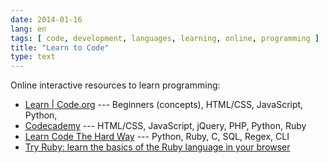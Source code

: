 ```yaml
---
date: 2014-01-16
lang: en
tags: [ code, development, languages, learning, online, programming ]
title: "Learn to Code"
type: text
---
```


Online interactive resources to learn programming:

-   [Learn \| Code.org](http://code.org/learn) --- Beginners (concepts),
    HTML/CSS, JavaScript, Python,
-   [Codecademy](http://www.codecademy.com/learn) --- HTML/CSS,
    JavaScript, jQuery, PHP, Python, Ruby
-   [Learn Code The Hard Way](http://learncodethehardway.org) ---
    Python, Ruby, C, SQL, Regex, CLI
-   [Try Ruby: learn the basics of the Ruby language in your
    browser](http://tryruby.org)

